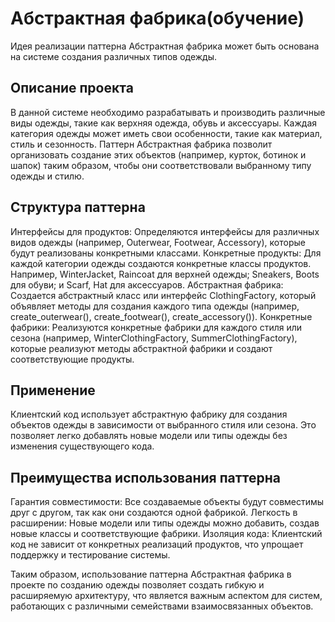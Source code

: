 # Абстрактная фабрика(обучение)
Идея реализации паттерна Абстрактная фабрика может быть основана на системе создания различных типов одежды.

## Описание проекта
В данной системе необходимо разрабатывать и производить различные виды одежды, такие как верхняя одежда, обувь и аксессуары. Каждая категория одежды может иметь свои особенности, такие как материал, стиль и сезонность. Паттерн Абстрактная фабрика позволит организовать создание этих объектов (например, курток, ботинок и шапок) таким образом, чтобы они соответствовали выбранному типу одежды и стилю.


## Структура паттерна

Интерфейсы для продуктов:
        Определяются интерфейсы для различных видов одежды (например, Outerwear, Footwear, Accessory), которые будут реализованы конкретными классами.
    Конкретные продукты:
        Для каждой категории одежды создаются конкретные классы продуктов. Например, WinterJacket, Raincoat для верхней одежды; Sneakers, Boots для обуви; и Scarf, Hat для аксессуаров.
    Абстрактная фабрика:
        Создается абстрактный класс или интерфейс ClothingFactory, который объявляет методы для создания каждого типа одежды (например, create_outerwear(), create_footwear(), create_accessory()).
    Конкретные фабрики:
        Реализуются конкретные фабрики для каждого стиля или сезона (например, WinterClothingFactory, SummerClothingFactory), которые реализуют методы абстрактной фабрики и создают соответствующие продукты.

## Применение
Клиентский код использует абстрактную фабрику для создания объектов одежды в зависимости от выбранного стиля или сезона. Это позволяет легко добавлять новые модели или типы одежды без изменения существующего кода.


## Преимущества использования паттерна

Гарантия совместимости: Все создаваемые объекты будут совместимы друг с другом, так как они создаются одной фабрикой.
    Легкость в расширении: Новые модели или типы одежды можно добавить, создав новые классы и соответствующие фабрики.
    Изоляция кода: Клиентский код не зависит от конкретных реализаций продуктов, что упрощает поддержку и тестирование системы.

Таким образом, использование паттерна Абстрактная фабрика в проекте по созданию одежды позволяет создать гибкую и расширяемую архитектуру, что является важным аспектом для систем, работающих с различными семействами взаимосвязанных объектов.